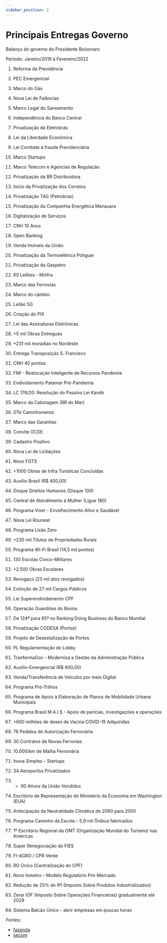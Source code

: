 ```yaml
---
sidebar_position: 2
---
```


# Principais Entregas Governo 

Balanço do governo do Presidente Bolsonaro 

Período: Janeiro/2019 à Fevereiro/2022


  1. Reforma da Previdência

  2. PEC Emergencial

  3. Marco do Gás

  4. Nova Lei de Falências

  5. Marco Legal do Saneamento

  6. Independência do Banco Central

  7. Privatização da Eletrobrás

  8. Lei da Liberdade Econômica

  9. Lei Combate à fraude Previdenciária

  10. Marco Startups

  11. Marco Telecom e Agencias de Regulação

  12. Privatização da BR Distribuidora

  13. Início da Privatização dos Correios

  14. Privatização TAG (Petrobras)

  15. Privatização da Companhia Energética Manauara

  16. Digitalização de Serviços

  17. CNH 10 Anos

  19. Open Banking

  20. Venda Imóveis da União

  21. Privatização da Termoelétrica Potiguar

  22. Privatização da Gaspetro

  23. 80 Leilões - Minfra

  24. Marco das Ferrovias

  25. Marco do câmbio

  26. Leilão 5G

  27. Criação do PIX

  28. Lei das Assinaturas Eletrônicas.

  29. +5 mil Obras Entregues

  30. +231 mil moradias no Nordeste

  31. Entrega Transposição S. Francisco

  32. CNH 40 pontos

  33. FMI - Realocação Inteligente de Recursos Pandemia

  34. Endividamento Patamar Pré-Pandemia

  35. LC 176/20: Resolução do Passivo Lei Kandir

  36. Marco da Cabotagem (BR do Mar)

  37. DTe Caminhoneiros

  38. Marco das Garantias

  39. Convite OCDE

  40. Cadastro Positivo

  41. Nova Lei de Licitações

  42. Novo FGTS

  43. +1000 Obras de Infra Turísticas Concluídas

  44. Auxílio Brasil (R$ 400,00)

  45. Disque Direitos Humanos (Disque 100)

  46. Central de Atendimento à Mulher (Ligue 180)

  47. Programa Viver - Envelhecimento Ativo e Saudável

  48. Nova Lei Rouneat

  49. Programa Lixão Zero

  50. +230 mil Títulos de Propriedades Rurais

  51. Programa Wi-Fi Brasil (14,5 mil pontos)

  52. 130 Escolas Cívico-Militares

  53. +2.500 Obras Escolares

  54. Revogaço (23 mil atos revogados)

  55. Extinção de 27 mil Cargos Públicos

  56. Lei Superendividamento CPF

  57. Operação Guardiões do Bioma

  58. De 124ª para 65ª no Ranking Doing Business do Banco Mundial

  59. Privatização CODESA (Portos)

  60. Projeto de Desestatização de Portos

  61. PL Regulamentação do Lobby

  62. TranformaGov - Moderniza a Gestão da Administração Pública

  63. Auxílio-Emergencial (R$ 600,00)

  64. Venda/Transferência de Veículos por meio Digital

  65. Programa Pró-Trilhos

  66. Programa de Apoio à Elaboração de Planos de Mobilidade Urbana Municipais

  67. Programa Brasil M.A.I.S - Apoio de perícias, investigações e operações

  68. +600 milhões de doses de Vacina COVID-19 Adquiridas

  69. 78 Pedidos de Autorização Ferroviária

  70. 30 Contratos de Novas Ferrovias

  71. 10.000/km de Malha Ferroviária

  72. Inova Simples – Startups

  73. 34 Aeroportos Privatizados

  74. + 90 Ativos da União Vendidos

  75. Escritório de Representação do Ministério da Economia em Washington (EUA)

  76. Antecipação da Neutralidade Climática de 2060 para 2050

  77. Programa Caminho da Escola – 5,9 mil Ônibus fabricados

  78. 1º Escritório Regional da OMT (Organização Mundial do Turismo) nas Américas

  79. Super Renegociação do FIES

  80. FI-AGRO / CPR Verde

  81. RG Único (Centralização do CPF)

  83. Novo Inmetro – Modelo Regulatório Pró-Mercado

  84. Redução de 25% do IPI (Imposto Sobre Produtos Industrializados)

  85. Zerar IOF (Imposto Sobre Operações Financeiras) gradualmente até 2029

  86. Sistema Balcão Único – abrir empresas em poucas horas 

  

Fontes: 
  - [fazenda](https://www.gov.br/fazenda/pt-br/orgaos/spe/estudos-economicos) 
  - [secom](https://www.gov.br/secom/pt-br)
